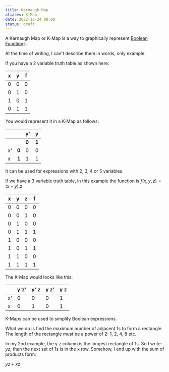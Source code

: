 ```yaml
---
title: Karnaugh Map
aliases: K-Map
date: 2022-12-24 00:00
status: draft
---
```


A Karnaugh Map or K-Map is a way to graphically represent [Boolean Function](Boolean%20Function)s.

At the time of writing, I can't describe them in words, only example.

If you have a 2 variable truth table as shown here:

| x   | y   | f   |
| --- | --- | --- |
| 0   | 0   | 0   |
| 0   | 1   | 0   |
| 1   | 0   | 1   |
| 0   | 1   | 1    |

You would represent it in a K-Map as follows:

|     |              | y'           | y            |
| --- | ------------ | ------------ | ------------ |
|     |              | $\mathbf{0}$ | $\mathbf{1}$ |
| x'  | $\mathbf{0}$ | 0            | 0            |
| x   | $\mathbf{1}$ | 1            | 1             |
 
It can be used for expressions with 2, 3, 4 or 5 variables.

If we have a 3 variable truth table, in this example the function is $f(x, y, z) = (x + y) . z$

| x   | y   | z   | f   |
| --- | --- | --- | --- |
| 0   | 0   | 0   | 0   |
| 0   | 0   | 1   | 0   |
| 0   | 1   | 0   | 0   |
| 0   | 1   | 1   | 1   |
| 1   | 0   | 0   | 0   |
| 1   | 0   | 1   | 1   |
| 1   | 1   | 0   | 0   |
| 1   | 1   | 1   | 1   |

The K-Map would looks like this:

|     | y'z' | y' z | y z' | y z |
| --- | ---- | ---- | ---- | --- |
| x'  | 0    | 0    | 0    | 1   |
| x   | 0    | 1    | 0    | 1    |

K-Maps can be used to simplify Boolean expressions.

What we do is find the maximum number of adjacent 1s to form a rectangle. The length of the rectangle must be a power of 2: 1, 2, 4, 8 etc.

In my 2nd example, the y z column is the longest rectangle of 1s. So I write: $yz$, then the next set of 1s is in the x row. Somehow, I end up with the sum of products form:

$yz + xz$